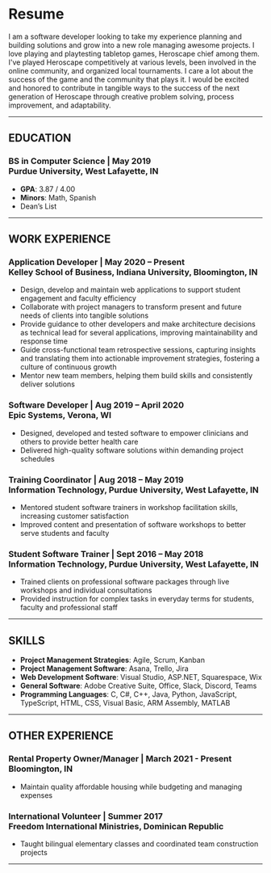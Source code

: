# Resume
I am a software developer looking to take my experience planning and building solutions and grow into a new role managing awesome projects. I love playing and playtesting tabletop games, Heroscape chief among them. I've played Heroscape competitively at various levels, been involved in the online community, and organized local tournaments. I care a lot about the success of the game and the community that plays it. I would be excited and honored to contribute in tangible ways to the success of the next generation of Heroscape through creative problem solving, process improvement, and adaptability.

---

## EDUCATION
### BS in Computer Science  |  May 2019 <br> Purdue University, West Lafayette, IN
- **GPA**: 3.87 / 4.00
- **Minors**: Math, Spanish
- Dean’s List

---

## WORK EXPERIENCE
### Application Developer  |  May 2020 – Present <br> Kelley School of Business, Indiana University, Bloomington, IN
- Design, develop and maintain web applications to support student engagement and faculty efficiency
- Collaborate with project managers to transform present and future needs of clients into tangible solutions
- Provide guidance to other developers and make architecture decisions as technical lead for several applications, improving maintainability and response time
- Guide cross-functional team retrospective sessions, capturing insights and translating them into actionable improvement strategies, fostering a culture of continuous growth
- Mentor new team members, helping them build skills and consistently deliver solutions

### Software Developer  |  Aug 2019 – April 2020 <br> Epic Systems, Verona, WI 
- Designed, developed and tested software to empower clinicians and others to provide better health care
- Delivered high-quality software solutions within demanding project schedules

### Training Coordinator  |  Aug 2018 – May 2019 <br> Information Technology, Purdue University, West Lafayette, IN
- Mentored student software trainers in workshop facilitation skills, increasing customer satisfaction
- Improved content and presentation of software workshops to better serve students and faculty

### Student Software Trainer  |  Sept 2016 – May 2018 <br> Information Technology, Purdue University, West Lafayette, IN
- Trained clients on professional software packages through live workshops and individual consultations
- Provided instruction for complex tasks in everyday terms for students, faculty and professional staff

---

## SKILLS
- **Project Management Strategies**: Agile, Scrum, Kanban
- **Project Management Software**: Asana, Trello, Jira
- **Web Development Software**: Visual Studio, ASP.NET, Squarespace, Wix
- **General Software**: Adobe Creative Suite, Office, Slack, Discord, Teams
- **Programming Languages**: C, C#, C++, Java, Python, JavaScript, TypeScript, HTML, CSS, Visual Basic, ARM Assembly, MATLAB

---

## OTHER EXPERIENCE
### Rental Property Owner/Manager  |  March 2021 - Present <br> Bloomington, IN
- Maintain quality affordable housing while budgeting and managing expenses

### International Volunteer  |  Summer 2017 <br> Freedom International Ministries, Dominican Republic
- Taught bilingual elementary classes and coordinated team construction projects 

---